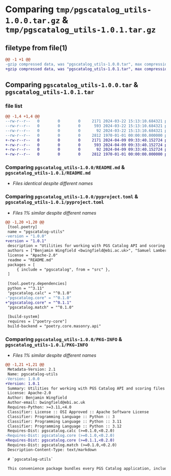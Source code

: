 # Comparing `tmp/pgscatalog_utils-1.0.0.tar.gz` & `tmp/pgscatalog_utils-1.0.1.tar.gz`

## filetype from file(1)

```diff
@@ -1 +1 @@
-gzip compressed data, was "pgscatalog_utils-1.0.0.tar", max compression
+gzip compressed data, was "pgscatalog_utils-1.0.1.tar", max compression
```

## Comparing `pgscatalog_utils-1.0.0.tar` & `pgscatalog_utils-1.0.1.tar`

### file list

```diff
@@ -1,4 +1,4 @@
--rw-r--r--   0        0        0     2171 2024-03-22 15:13:10.684321 pgscatalog_utils-1.0.0/README.md
--rw-r--r--   0        0        0      593 2024-03-22 15:13:10.684321 pgscatalog_utils-1.0.0/pyproject.toml
--rw-r--r--   0        0        0       92 2024-03-22 15:13:10.684321 pgscatalog_utils-1.0.0/src/pgscatalog/utils/__init__.py
--rw-r--r--   0        0        0     2812 1970-01-01 00:00:00.000000 pgscatalog_utils-1.0.0/PKG-INFO
+-rw-r--r--   0        0        0     2171 2024-04-09 09:33:40.152724 pgscatalog_utils-1.0.1/README.md
+-rw-r--r--   0        0        0      593 2024-04-09 09:33:40.152724 pgscatalog_utils-1.0.1/pyproject.toml
+-rw-r--r--   0        0        0       92 2024-04-09 09:33:40.152724 pgscatalog_utils-1.0.1/src/pgscatalog/utils/__init__.py
+-rw-r--r--   0        0        0     2812 1970-01-01 00:00:00.000000 pgscatalog_utils-1.0.1/PKG-INFO
```

### Comparing `pgscatalog_utils-1.0.0/README.md` & `pgscatalog_utils-1.0.1/README.md`

 * *Files identical despite different names*

### Comparing `pgscatalog_utils-1.0.0/pyproject.toml` & `pgscatalog_utils-1.0.1/pyproject.toml`

 * *Files 1% similar despite different names*

```diff
@@ -1,20 +1,20 @@
 [tool.poetry]
 name = "pgscatalog-utils"
-version = "1.0.0"
+version = "1.0.1"
 description = "Utilities for working with PGS Catalog API and scoring files"
 authors = ["Benjamin Wingfield <bwingfield@ebi.ac.uk>", "Samuel Lambert <sl925@medschl.cam.ac.uk>", "Laurent Gil <lg10@sanger.ac.uk>"]
 license = "Apache-2.0"
 readme = "README.md"
 packages = [
     { include = "pgscatalog", from = "src" },
 ]
 
 [tool.poetry.dependencies]
 python = "^3.11"
 "pgscatalog.calc" = "^0.1.0"
-"pgscatalog.core" = "^0.1.0"
+"pgscatalog.core" = "^0.1.1"
 "pgscatalog.match" = "^0.1.0"
 
 [build-system]
 requires = ["poetry-core"]
 build-backend = "poetry.core.masonry.api"
```

### Comparing `pgscatalog_utils-1.0.0/PKG-INFO` & `pgscatalog_utils-1.0.1/PKG-INFO`

 * *Files 1% similar despite different names*

```diff
@@ -1,21 +1,21 @@
 Metadata-Version: 2.1
 Name: pgscatalog-utils
-Version: 1.0.0
+Version: 1.0.1
 Summary: Utilities for working with PGS Catalog API and scoring files
 License: Apache-2.0
 Author: Benjamin Wingfield
 Author-email: bwingfield@ebi.ac.uk
 Requires-Python: >=3.11,<4.0
 Classifier: License :: OSI Approved :: Apache Software License
 Classifier: Programming Language :: Python :: 3
 Classifier: Programming Language :: Python :: 3.11
 Classifier: Programming Language :: Python :: 3.12
 Requires-Dist: pgscatalog.calc (>=0.1.0,<0.2.0)
-Requires-Dist: pgscatalog.core (>=0.1.0,<0.2.0)
+Requires-Dist: pgscatalog.core (>=0.1.1,<0.2.0)
 Requires-Dist: pgscatalog.match (>=0.1.0,<0.2.0)
 Description-Content-Type: text/markdown
 
 # `pgscatalog-utils`
 
 This convenience package bundles every PGS Catalog application, including:
```

